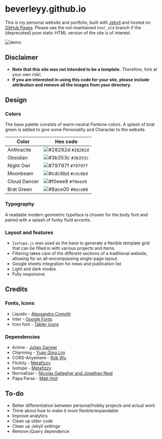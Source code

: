 # beverleyy.github.io

This is my personal website and portfolio, built with [Jekyll](https://jekyllrb.com) and hosted on [GitHub Pages](https://pages.github.com). Please see the not-maintained `html_old` branch if the (deprecated) pure static HTML version of the site is of interest.

![demo](https://raw.githubusercontent.com/beverleyy/beverleyy.github.io/assets/images/website/demo.jpg)

## Disclaimer

* **Note that this site was not intended to be a template.** Therefore, fork at your own risk!.
* **If you are interested in using this code for your site, please include attribution and remove all the images from your directory.** 

## Design

### Colors

The base palette consists of warm neutral Pantone colors. A splash of brat green is added to give some Personality and Character to the website.

| Color        | Hex code                                                           |
| ------------ | ------------------------------------------------------------------ |
| Anthracite   | ![#28282d](https://placehold.co/16x16/28282d/28282d.png) `#28282d` |
| Obsidian     | ![#3b353c](https://placehold.co/16x16/3b353c/3b353c.png) `#3b353c` |
| Night Owl    | ![#79797f](https://placehold.co/16x16/79797f/79797f.png) `#79797f` |
| Moonbeam     | ![#cdc6bd](https://placehold.co/16x16/cdc6bd/cdc6bd.png) `#cdc6bd` |
| Cloud Dancer | ![#f0eee9](https://placehold.co/16x16/f0eee9/f0eee9.png) `#f0eee9` |
| Brat Green   | ![#8ace00](https://placehold.co/16x16/8ace00/8ace00.png) `#8ace00` |

### Typography

A readable modern geometric typeface is chosen for the body font and paired with a splash of funky fluid accents. 

### Layout and features

* `Isotope.js` was used as the base to generate a flexible template grid that can be filled in with various projects and items. 
* Filtering takes care of the different sections of a traditional website, allowing for an all-encompassing single-page layout.
* Google sheets integration for news and publication list
* Light and dark modes
* Fully responsive

## Credits

### Fonts, Icons
* Liquido - [Alessandro Comotti](https://www.behance.net/gallery/22155251/LIQUIDO-free-font)
* Inter - [Google Fonts](https://fonts.google.com/specimen/Inter)
* Icon font - [Tabler icons](https://tabler-icons.io/)

### Dependencies
* Anime - [Julian Garnier](https://github.com/juliangarnier/anime)
* Charming - [Yuan Qing Lim](https://github.com/yuanqing/charming)
* CORS-Anywhere - [Rob Wu](https://github.com/Rob--W/cors-anywhere)
* Flickity - [Metafizzy](https://flickity.metafizzy.co/)
* Isotope - [Metafizzy](https://isotope.metafizzy.co/)
* Normalizer - [Nicolas Gallagher and Jonathan Neal](https://necolas.github.io/normalize.css/)
* Papa Parse - [Matt Holt](https://www.papaparse.com)

## To-do
* Better differentiation between personal/hobby projects and actual work
* Think about how to make it more flexible/expandable
* Improve analytics
* Clean up older code
* Clean up Jekyll settings
* Remove jQuery dependence
